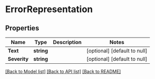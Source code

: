 # ErrorRepresentation

## Properties
Name | Type | Description | Notes
------------ | ------------- | ------------- | -------------
**Text** | **string** |  | [optional] [default to null]
**Severity** | **string** |  | [optional] [default to null]

[[Back to Model list]](../README.md#documentation-for-models) [[Back to API list]](../README.md#documentation-for-api-endpoints) [[Back to README]](../README.md)


